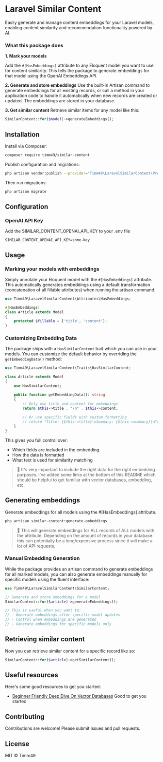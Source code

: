 # Laravel Similar Content

Easily generate and manage content embeddings for your Laravel models, enabling content similarity and recommendation functionality powered by AI.

### What this package does

**1. Mark your models**

Add the `#[HasEmbeddings]` attribute to any Eloquent model you want to use for content similarity. This tells the package to generate embeddings for that model using the OpenAI Embeddings API.

**2. Generate and store embeddings**
Use the built-in Artisan command to generate embeddings for all existing records, or call a method in your application code to handle it automatically when new records are created or updated. The embeddings are stored in your database.

**3. Get similar content**
Retrieve similar items for any model like this:

```php
SimilarContent::for($model)->generateEmbeddings();
```

## Installation

Install via Composer:

```bash
composer require timm49/similar-content
```

Publish configuration and migrations:

```bash
php artisan vendor:publish --provider="Timm49\LaravelSimilarContent\Providers\SimilarContentProvider"
```

Then run migrations:

```bash
php artisan migrate
```

## Configuration

### OpenAI API Key

Add the SIMILAR_CONTENT_OPENAI_API_KEY to your .env file

```env
SIMILAR_CONTENT_OPENAI_API_KEY=some-key
```

## Usage

### Marking your models with embeddings

Simply annotate your Eloquent model with the `#[HasEmbeddings]` attribute. This automatically generates embeddings using a default transformation (concatenation of all fillable attributes) when running the artisan command.

```php
use Timm49\LaravelSimilarContent\Attributes\HasEmbeddings;

#[HasEmbeddings]
class Article extends Model
{
    protected $fillable = ['title', 'content'];
}
```

### Customizing Embedding Data

The package ships with a `HasSimilarContent` trait which you can use in your models. You can customize the default behavior by overriding the `getEmbeddingData()` method:

```php
use Timm49\LaravelSimilarContent\Traits\HasSimilarContent;

class Article extends Model
{
    use HasSimilarContent;

    public function getEmbeddingData(): string
    {
        // Only use title and content for embeddings
        return $this->title . "\n" . $this->content;
    
        // Or use specific fields with custom formatting
        // return "Title: {$this->title}\nSummary: {$this->summary}\nTags: " . implode(', ', $this->tags);
    }
}
```

This gives you full control over:

- Which fields are included in the embedding
- How the data is formatted
- What text is used for similarity matching

> 📘 It's very important to include the right data for the right embedding purposes. I've added some links at the bottom of this README which should be helpful to get familiar with vector databases, embedding, etc.

## Generating embeddings

Generate embeddings for all models using the #[HasEmbeddings] attribute.

```bash
php artisan similar-content:generate-embeddings
```

> 📘 This will generate embeddings for ALL records of ALL models with the attribute. Depending on the amount of records in your database this can potentially be a long/expensive process since it will make a lot of API requests.

### Manual Embedding Generation

While the package provides an artisan command to generate embeddings for all marked models, you can also generate embeddings manually for specific models using the fluent interface:

```php
use Timm49\LaravelSimilarContent\SimilarContent;

// Generate and store embeddings for a model
SimilarContent::for($article)->generateEmbeddings();

// This is useful when you want to:
// - Generate embeddings after specific model updates
// - Control when embeddings are generated
// - Generate embeddings for specific models only
```

## Retrieving similar content

Now you can retrieve similar content for a specific record like so:

```php
SimilarContent::for($article)->getSimilarContent();
```

## Useful resources

Here's some good resources to get you started:

- [Beginner Friendly Deep Dive On Vector Databases](https://www.dailydoseofds.com/a-beginner-friendly-and-comprehensive-deep-dive-on-vector-databases) Good to get you started

## Contributing

Contributions are welcome! Please submit issues and pull requests.

## License

MIT © Timm49
